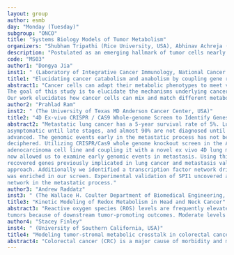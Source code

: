```yaml
---
layout: group
author: esmb
day: "Monday (Tuesday)"
subgroup: "ONCO"
title: "Systems Biology Models of Tumor Metabolism"
organizers: "Shubham Tripathi (Rice University, USA), Abhinav Achreja (University of Michigan, USA)"
description: "Postulated as an emerging hallmark of tumor cells nearly a decade ago, metabolic reprogramming is now recognized as a key feature of tumor progression across cancer types, with widespread therapeutic implications. Experimental advances have played a key role in revealing the different metabolic behaviors exhibited by tumor cells that contribute towards uncontrolled proliferation, metastasis, immune evasion, and drug resistance. Simultaneously, mathematical modeling approaches have been crucial to the development of frameworks that provide insights unattainable with empirical data alone. This mini-symposium will bring together thought leaders who have been developing a diverse set of mathematical modeling approaches to understand tumor metabolism. These include coarse-grained metabolic models that couple to gene networks, detailed mechanistic models, and genome-scale metabolic models, which collectively reflect the different systems biology approaches to studying tumor metabolism. The speakers will discuss application of these models to predicting the response of tumor cells to therapeutic interventions and the current challenges in this domain. While introducing the audience to the latest developments at this frontier of investigating tumor vulnerabilities, the mini-symposium will facilitate interaction between researchers working on distinct approaches towards the same goal of discovering the metabolic vulnerabilities of tumor cells."
code: "MS03"
author1: "Dongya Jia"
inst1: " (Laboratory of Integrative Cancer Immunology, National Cancer Institute, National Institutes of Health, USA)"
title1: "Elucidating cancer catabolism and anabolism by coupling gene regulation with metabolic pathways"
abstract1: "Cancer cells can adapt their metabolic phenotypes to meet various bioenergetic and biosynthetic needs, and to survive the therapeutic treatments. It remains largely unclear how cancer cells orchestrate different metabolic phenotypes (glycolysis, oxidative phosphorylation etc.) and various metabolic ingredients (glucose, fatty acids, glutamine, etc.). Since recent efforts in targeting individual cancer metabolic pathways have been largely ineffective, a better understanding of cancer metabolic network and its plasticity will progressively facilitate the development of more effective therapeutic strategies. 
The goal of this study is to elucidate the mechanisms underlying cancer metabolic plasticity within both catabolism and anabolism by integrated theoretical-experimental approaches. We constructed a metabolic modeling framework featuring regulation by the master gene regulators (AMPK, HIF-1, MYC etc.) and their cross-talk with metabolic pathways. The beauty of the framework is at least two-fold. First, it has considered all three most important metabolic ingredients (glucose, fatty acids, glutamine) for tumorigenesis and metastasis. Second, it has allowed us to investigate the interaction between catabolism (glucose/glutamine oxidation, etc.) and anabolism (reductive glucose/glutamine metabolism), therefore offering a higher-level view of cancer metabolism. 
Our work elucidates how cancer cells can mix and match different metabolic phenotypes. For example, we show that cancer cells can acquire a hybrid metabolic phenotype where both glycolysis and OXPHOS are actively used, and a metabolically “low-low” phenotype where cells exhibit low activity of glycolysis and OXPHOS. Importantly, the hybrid metabolic phenotype characterizes highly metastatic breast cancer cells and the low-low phenotype can characterize drug-tolerant melanoma cells. Consequently, an accurate characterization of cancer metabolism enabled us to present effective combination therapies targeting metabolism in breast cancer."
author2: "Prahlad Ram"
inst2: " (The University of Texas MD Anderson Cancer Center, USA)"
title2: "4D Ex-vivo CRISPR / CAS9 Whole-genome Screen to Identify Genes Regulating Early Lung Cancer Metastasis"
abstract2: "Metastatic lung cancer has a 5-year survival rate of 5%. Lung cancers tend to be
asymptomatic until late stages, and almost 90% are not diagnosed until they are
advanced. The genomic events early in the metastatic process has not been completely
deciphered. Utilizing CRISPR/Cas9 whole genome knockout screen in the A549 lung
adenocarcinoma cell line and coupling it with a novel ex vivo 4D lung metastasis model has
now allowed us to examine early genomic events in metastasis. Using this approach we
recovered genes previously implicated in lung cancer and metastasis validating this
approach. Additionally we identified a transcription factor network driven by SPI1 which
was enriched in our screen. Experimental validation of SPI1 uncovered a novel role of this
network in the metastatic process."
author3: "Andrew Raddatz"
inst3: " (The Wallace H. Coulter Department of Biomedical Engineering, Georgia Institute of Technology and Emory University, USA)"
title3: "Kinetic Modeling of Redox Metabolism in Head and Neck Cancer"
abstract3: "Reactive oxygen species (ROS) levels are frequently elevated in head and neck
tumors because of downstream tumor-promoting outcomes. Moderate levels of ROS promote tumorigenesis because they increase proliferation, initiate angiogenesis, and trigger survival signaling pathways. Additionally, treatment options such as radiation, chemotherapy, and even immunotherapy have been shown to involve tumor redox biology. A greater mechanistic understanding of how redox-based expression profiles in cancer affect susceptibility to certain treatments is needed to improve clinical decisions. Here, we developed an intracellular ODE model to represent how a cancer cell’s redox state would respond to treatment with a ROS-generating drug. The following antioxidant systems were included in the model based on previous H2O2 clearance modeling: catalase, peroxiredoxin, glutathione, and the protein thiol pool. Initial parameterization of the model included taking values reported in the literature and scanning the BRENDA database for remaining rate constants where available. To validate our model, we experimentally silenced antioxidant enzymes represented in the model by siRNA and observed the effect on production of H2O2. We found that knocking down PRDX1 (peroxiredoxin 1), CAT (catalase), and TXNRD1 (thioredoxin reductase 1) via siRNA led to a relative increase in extracellular H2O2 upon drug application. Then, using scRNA-seq data, we generated single cell models to predict how transcriptome variability across patients and within tumors can influence ROS accumulation and redox potentials within the cell under drug treatment."
author4: "Stacey Finley"
inst4: " (University of Southern California, USA)"
title4: "Modeling tumor-stromal metabolic crosstalk in colorectal cancer"
abstract4: "Colorectal cancer (CRC) is a major cause of morbidity and mortality in the United States. Tumor-stromal metabolic crosstalk in the tumor microenvironment promotes CRC development and progression, but exactly how stromal cells, in particular cancer-associated fibroblasts (CAFs), affect the metabolism of tumor cells remains unknown. Here we take a data-driven approach to investigate the metabolic interactions between CRC cells and CAFs, integrating constraint-based modeling and metabolomic profiling. Using metabolomics data, we perform unsteady-state parsimonious flux balance analysis to infer flux distributions for central carbon metabolism in CRC cells treated with or without CAF-conditioned media. We find that CAFs reprogram CRC metabolism through stimulation of glycolysis, the oxidative arm of the pentose phosphate pathway (PPP), and glutaminolysis as well as inhibition of the tricarboxylic acid cycle. To identify potential therapeutic targets, we simulate enzyme knockouts and find that inhibiting the hexokinase and glucose-6-phosphate dehydrogenase reactions exploits the CAF- induced dependence of CRC cells on glycolysis and oxidative PPP. Our work gives mechanistic insights into the metabolic interactions between CRC cells and CAFs and provides a framework for testing hypotheses towards CRC-targeted therapies."
---
```

